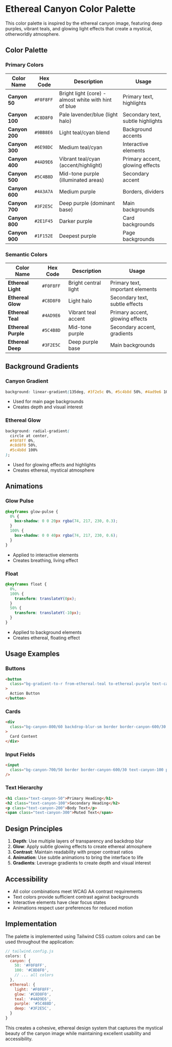 # Ethereal Canyon Color Palette

This color palette is inspired by the ethereal canyon image, featuring deep purples, vibrant teals, and glowing light effects that create a mystical, otherworldly atmosphere.

## Color Palette

### Primary Colors

| Color Name     | Hex Code  | Description                                          | Usage                             |
| -------------- | --------- | ---------------------------------------------------- | --------------------------------- |
| **Canyon 50**  | `#F0F8FF` | Bright light (core) - almost white with hint of blue | Primary text, highlights          |
| **Canyon 100** | `#C8D8F0` | Pale lavender/blue (light halo)                      | Secondary text, subtle highlights |
| **Canyon 200** | `#9BB8E6` | Light teal/cyan blend                                | Background accents                |
| **Canyon 300** | `#6E98DC` | Medium teal/cyan                                     | Interactive elements              |
| **Canyon 400** | `#4AD9E6` | Vibrant teal/cyan (accent/highlight)                 | Primary accent, glowing effects   |
| **Canyon 500** | `#5C4B8D` | Mid-tone purple (illuminated areas)                  | Secondary accent                  |
| **Canyon 600** | `#4A3A7A` | Medium purple                                        | Borders, dividers                 |
| **Canyon 700** | `#3F2E5C` | Deep purple (dominant base)                          | Main backgrounds                  |
| **Canyon 800** | `#2E1F45` | Darker purple                                        | Card backgrounds                  |
| **Canyon 900** | `#1F152E` | Deepest purple                                       | Page backgrounds                  |

### Semantic Colors

| Color Name          | Hex Code  | Description          | Usage                            |
| ------------------- | --------- | -------------------- | -------------------------------- |
| **Ethereal Light**  | `#F0F8FF` | Bright central light | Primary text, important elements |
| **Ethereal Glow**   | `#C8D8F0` | Light halo           | Secondary text, subtle effects   |
| **Ethereal Teal**   | `#4AD9E6` | Vibrant teal accent  | Primary accent, glowing effects  |
| **Ethereal Purple** | `#5C4B8D` | Mid-tone purple      | Secondary accent, gradients      |
| **Ethereal Deep**   | `#3F2E5C` | Deep purple base     | Main backgrounds                 |

## Background Gradients

### Canyon Gradient

```css
background: linear-gradient(135deg, #3f2e5c 0%, #5c4b8d 50%, #4ad9e6 100%);
```

- Used for main page backgrounds
- Creates depth and visual interest

### Ethereal Glow

```css
background: radial-gradient(
  circle at center,
  #f0f8ff 0%,
  #c8d8f0 50%,
  #5c4b8d 100%
);
```

- Used for glowing effects and highlights
- Creates ethereal, mystical atmosphere

## Animations

### Glow Pulse

```css
@keyframes glow-pulse {
  0% {
    box-shadow: 0 0 20px rgba(74, 217, 230, 0.3);
  }
  100% {
    box-shadow: 0 0 40px rgba(74, 217, 230, 0.6);
  }
}
```

- Applied to interactive elements
- Creates breathing, living effect

### Float

```css
@keyframes float {
  0%,
  100% {
    transform: translateY(0px);
  }
  50% {
    transform: translateY(-10px);
  }
}
```

- Applied to background elements
- Creates ethereal, floating effect

## Usage Examples

### Buttons

```html
<button
  class="bg-gradient-to-r from-ethereal-teal to-ethereal-purple text-canyon-50 hover:from-ethereal-purple hover:to-ethereal-teal animate-glow-pulse"
>
  Action Button
</button>
```

### Cards

```html
<div
  class="bg-canyon-800/60 backdrop-blur-sm border border-canyon-600/30 shadow-xl"
>
  Card Content
</div>
```

### Input Fields

```html
<input
  class="bg-canyon-700/50 border border-canyon-600/30 text-canyon-100 placeholder-canyon-300 focus:ring-2 focus:ring-ethereal-teal"
/>
```

### Text Hierarchy

```html
<h1 class="text-canyon-50">Primary Heading</h1>
<h2 class="text-canyon-100">Secondary Heading</h2>
<p class="text-canyon-200">Body Text</p>
<span class="text-canyon-300">Muted Text</span>
```

## Design Principles

1. **Depth**: Use multiple layers of transparency and backdrop blur
2. **Glow**: Apply subtle glowing effects to create ethereal atmosphere
3. **Contrast**: Maintain readability with proper contrast ratios
4. **Animation**: Use subtle animations to bring the interface to life
5. **Gradients**: Leverage gradients to create depth and visual interest

## Accessibility

- All color combinations meet WCAG AA contrast requirements
- Text colors provide sufficient contrast against backgrounds
- Interactive elements have clear focus states
- Animations respect user preferences for reduced motion

## Implementation

The palette is implemented using Tailwind CSS custom colors and can be used throughout the application:

```javascript
// tailwind.config.js
colors: {
  canyon: {
    50: '#F0F8FF',
    100: '#C8D8F0',
    // ... all colors
  },
  ethereal: {
    light: '#F0F8FF',
    glow: '#C8D8F0',
    teal: '#4AD9E6',
    purple: '#5C4B8D',
    deep: '#3F2E5C',
  }
}
```

This creates a cohesive, ethereal design system that captures the mystical beauty of the canyon image while maintaining excellent usability and accessibility.
